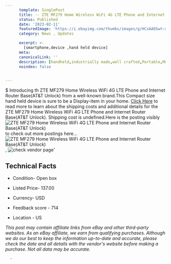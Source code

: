 ```yaml
---
      template: SinglePost
      title: -- ZTE MF279 Home Wireless WiFi 4G LTE Phone and Internet Router Base(AT&T Unlock)
      status: Published
      date: '2023-02-11'
      featuredImage: 'https://i.ebayimg.com/thumbs/images/g/HCsAAOSwt~xfPK22/s-l225.jpg'
      category: News , Updates

      excerpt: >-
        [smartphone,device ,hand held device]
      meta:
      canonicalLink: ''
      description: [handheld,industrially made,well crafted,Portable,Mobile,Compact,Convenient,Lightweight,Maneuverable,Man-portable,Miniature,Carriable,Hand-held,Light,Holdable,Transportable,Mobile device,Pocket-sized,On-the-go,Wireless,Cordless,Compact size,Convenient size, smartphone,device ,hand held device]
      noindex: false
      

---
```

$
      Introducing th ZTE MF279 Home Wireless WiFi 4G LTE Phone and Internet Router Base(AT&T Unlock) from a well-known brand.This Compact size hand held device is sure to be a Display-item in your home. [Click Here](https://www.ebay.com/itm/164344134752?hash=item2643ac7c60%3Ag%3AHCsAAOSwt%7ExfPK22&mkevt=1&mkcid=1&mkrid=711-53200-19255-0&campid=%253CePNCampaignId%253E&customid=%253CreferenceId%253E&toolid=10049) to read more to learn about the shipping costs and additional details for the ZTE MF279 Home Wireless WiFi 4G LTE Phone and Internet Router Base(AT&T Unlock). Shipping cost is undefined.Here is the posting visibly ![ZTE MF279 Home Wireless WiFi 4G LTE Phone and Internet Router Base(AT&T Unlock)](https://i.ebayimg.com/thumbs/images/g/HCsAAOSwt~xfPK22/s-l225.jpg) to check out more postings here... ![ZTE MF279 Home Wireless WiFi 4G LTE Phone and Internet Router Base(AT&T Unlock)](https://i.ebayimg.com/images/g/HCsAAOSwt~xfPK22/s-l1600.jpg), ![check vendor page](https://origin-galleryplus.ebayimg.com/ws/web/164344134752_2_0_1/225x225.jpg,https://origin-galleryplus.ebayimg.com/ws/web/164344134752_3_0_1/225x225.jpg,https://origin-galleryplus.ebayimg.com/ws/web/164344134752_4_0_1/225x225.jpg,https://origin-galleryplus.ebayimg.com/ws/web/164344134752_5_0_1/225x225.jpg,https://origin-galleryplus.ebayimg.com/ws/web/164344134752_6_0_1/225x225.jpg,https://origin-galleryplus.ebayimg.com/ws/web/164344134752_7_0_1/225x225.jpg,https://origin-galleryplus.ebayimg.com/ws/web/164344134752_8_0_1/225x225.jpg,https://origin-galleryplus.ebayimg.com/ws/web/164344134752_9_0_1/225x225.jpg)'

      

 ## Technical Facts 



     
      

 - Condition- Open box 


      

 - Listed Price- 137.00 


      

 - Currency- USD 


      

 - Feedback score - 714 


      

 - Location - US 


      
      

 *_This post may contain affiliate links from eBay and other third-party websites. As an eBay affiliate, we earn from qualifying purchases. Although we do our best to keep the information up-to-date and accurate, please check the date and all details with the vendor's website before making a purchase. Not all data may be accurate._*




      -
